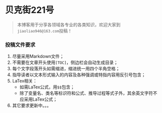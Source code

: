 # 贝克街221号

> 本博客用于分享各领域各专业的各类知识，欢迎大家到`jiaoliao946@163.com`投稿！

### 投稿文件要求

1. 尽量采用Markdown文件；
2. 不需要在文章开头使用`[TOC]`，侧边栏会自动生成目录；
3. 每个文字段落开头如需缩进，缩进统一用四个半角空格；
4. 指导读者以文本形式输入的内容及各种强调或特指内容用反引号包含；
5. LaTex相关：
    - 如需LaTex公式，用`$$`包含；
    - 除了变量名、类名等标识符和公式、推导过程等式子外，其余英文字符不应采用LaTex公式；
6. 其它要求更新中。。。